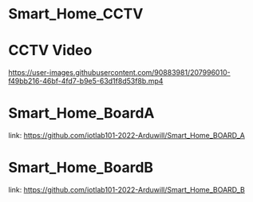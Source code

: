 # Smart_Home_CCTV



# CCTV Video
https://user-images.githubusercontent.com/90883981/207996010-f49bb216-46bf-4fd7-b9e5-63d1f8d53f8b.mp4

# Smart_Home_BoardA
link: https://github.com/iotlab101-2022-Arduwill/Smart_Home_BOARD_A

# Smart_Home_BoardB
link: https://github.com/iotlab101-2022-Arduwill/Smart_Home_BOARD_B
